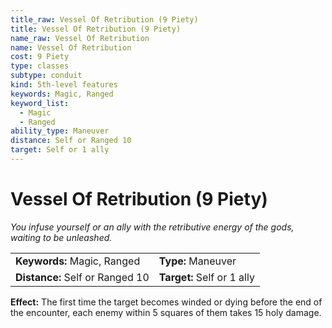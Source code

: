 ```yaml
---
title_raw: Vessel Of Retribution (9 Piety)
title: Vessel Of Retribution (9 Piety)
name_raw: Vessel Of Retribution
name: Vessel Of Retribution
cost: 9 Piety
type: classes
subtype: conduit
kind: 5th-level features
keywords: Magic, Ranged
keyword_list:
  - Magic
  - Ranged
ability_type: Maneuver
distance: Self or Ranged 10
target: Self or 1 ally
---
```


# Vessel Of Retribution (9 Piety)

*You infuse yourself or an ally with the retributive energy of the gods, waiting to be unleashed.*

|                                 |                            |
| :------------------------------ | :------------------------- |
| **Keywords:** Magic, Ranged     | **Type:** Maneuver         |
| **Distance:** Self or Ranged 10 | **Target:** Self or 1 ally |

**Effect:** The first time the target becomes winded or dying before the end of the encounter, each enemy within 5 squares of them takes 15 holy damage.
